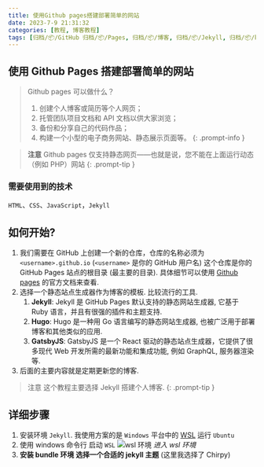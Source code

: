 ```yaml
---
title: 使用Github pages搭建部署简单的网站
date: 2023-7-9 21:31:32
categories: [教程, 博客教程]
tags: [归档/📦/GitHub 归档/📦/Pages, 归档/📦/博客, 归档/📦/Jekyll, 归档/📦/bundle]     # TAG names should always be lowercase
---
```


## 使用 Github Pages 搭建部署简单的网站

> Github pages 可以做什么？
> 1. 创建个人博客或简历等个人网页；
> 2. 托管团队项目文档和 API 文档以供大家浏览；
> 3. 备份和分享自己的代码作品；
> 4. 构建一个小型的电子商务网站、静态展示页面等。
{: .prompt-info }

> **注意**
> Github pages 仅支持静态网页——也就是说，您不能在上面运行动态（例如 PHP）网站
{: .prompt-tip }

### 需要使用到的技术

`HTML`、`CSS`、`JavaScript`，`Jekyll`

## 如何开始?

1. 我们需要在 GitHub 上创建一个新的仓库，仓库的名称必须为 `<username>.github.io` (`<username>` 是你的 GitHub 用户名) 这个仓库是你的 GitHub Pages 站点的根目录 (最主要的目录). 具体细节可以使用 [Github pages](https://pages.github.com/) 的官方文档来查看.
2. 选择一个静态站点生成器作为博客的模板. 比较流行的工具.
	1. **Jekyll**: Jekyll 是 GitHub Pages 默认支持的静态网站生成器, 它基于 Ruby 语言，并且有很强的插件和主题支持.
	2. **Hugo**: Hugo 是一种用 Go 语言编写的静态网站生成器, 也被广泛用于部署博客和其他类似的应用.
	3. **GatsbyJS**: GatsbyJS 是一个 React 驱动的静态站点生成器，它提供了很多现代 Web 开发所需的最新功能和集成功能, 例如 GraphQL, 服务器渲染等.
3. 后面的主要内容就是定期更新您的博客.

> 注意
> 这个教程主要选择 Jekyll 搭建个人博客.
{: .prompt-tip }

## 详细步骤

1. 安装环境 `Jekyll`. 我使用方案的是 `Windows` 平台中的 [WSL](https://learn.microsoft.com/en-us/windows/wsl/install) 运行 `Ubuntu`
2. 使用 windows 命令行 启动 `WSL`
![wsl 环境](../../assets/img/posts/wsl.png)
_进入 wsl 环境_
3. **安装 bundle 环境**
**选择一个合适的 jekyll 主题** (这里我选择了 Chirpy)

<!-- > [!INFO] 信息

> [!Tip] 提示

> [!Warning] 警告 -->

